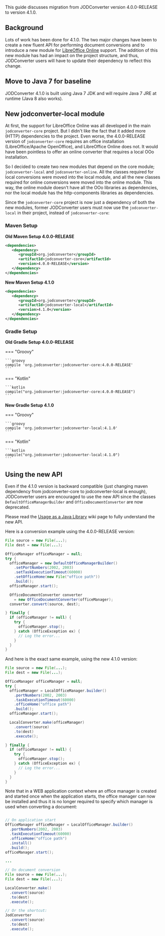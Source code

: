 This guide discusses migration from JODConverter version 4.0.0-RELEASE to version 4.1.0.

## Background

Lots of work has been done for 4.1.0. The two major changes have been to create a new fluent API for performing document
conversions and to introduce a new module
for [LibreOffice Online](https://wiki.documentfoundation.org/Development/LibreOffice_Online) support. The addition of
this new module has had an impact on the project structure, and thus, JODConverter users will have to update their
dependency to reflect this change.

## Move to Java 7 for baseline

JODConverter 4.1.0 is built using Java 7 JDK and will require Java 7 JRE at runtime (Java 8 also works).

## New jodconverter-local module

At first, the support for LibreOffice Online was all developed in the main `jodconverter-core` project. But I didn't
like the fact that it added more (HTTP) dependencies to the project. Even worse, the 4.0.0-RELEASE version of
`jodconverter-core` requires an office installation (LibreOffice/Apache OpenOffice), and LibreOffice Online does not. It
would have been pointless to offer an online converter that requires a local OOo installation.

So I decided to create two new modules that depend on the core module; `jodconverter-local` and `jodconverter-online`.
All the classes required for local conversions were moved into the local module, and all the new classes required for
online conversions were moved into the online module. This way, the online module doesn't have all the OOo libraries as
dependencies, nor the local module has the http-components libraries as dependencies.

Since the `jodconverter-core` project is now just a dependency of both the new modules, former JODConverter users must
now use the `jodconverter-local` in their project, instead of `jodconverter-core`:

### Maven Setup

**Old Maven Setup 4.0.0-RELEASE**

```xml
<dependencies>
   <dependency>
      <groupId>org.jodconverter</groupId>
      <artifactId>jodconverter-core</artifactId>
      <version>4.0.0-RELEASE</version>
   </dependency>
</dependencies>
```

**New Maven Setup 4.1.0**

```xml
<dependencies>
   <dependency>
      <groupId>org.jodconverter</groupId>
      <artifactId>jodconverter-local</artifactId>
      <version>4.1.0</version>
   </dependency>
</dependencies>
```

### Gradle Setup

**Old Gradle Setup 4.0.0-RELEASE**

=== "Groovy"

    ```groovy
    compile 'org.jodconverter:jodconverter-core:4.0.0-RELEASE'
    ```

=== "Kotlin"

    ```kotlin
    compile("org.jodconverter:jodconverter-core:4.0.0-RELEASE")
    ```

**New Gradle Setup 4.1.0**

=== "Groovy"

    ```groovy
    compile 'org.jodconverter:jodconverter-local:4.1.0'
    ```

=== "Kotlin"

    ```kotlin
    compile("org.jodconverter:jodconverter-local:4.1.0")
    ```

## Using the new API

Even if the 4.1.0 version is backward compatible (just changing maven dependency from jodconverter-core to
jodconverter-local is enough), JODConverter users are encouraged to use the new API since the classes
`DefaultOfficeManagerBuilder` and `OfficeDocumentConverter` are now deprecated.

Please read the [Usage as a Java Library](https://github.com/sbraconnier/jodconverter/wiki/Java-Library) wiki page to
fully understand the new API.

Here is a conversion example using the 4.0.0-RELEASE version:

```java
File source = new File(...);
File dest = new File(...);

OfficeManager officeManager = null;
try {
  officeManager = new DefaultOfficeManagerBuilder()
    .setPortNumbers(2002, 2003)
    .setTaskExecutionTimeout(60000)
    .setOfficeHome(new File("office path"))
    .build();
  officeManager.start();

  OfficeDocumentConverter converter
    = new OfficeDocumentConverter(officeManager);
  converter.convert(source, dest);

} finally {
  if (officeManager != null) {
    try {
      officeManager.stop();
    } catch (OfficeException ex) {
      // Log the error...
    }
  }
}
```

And here is the exact same example, using the new 4.1.0 version:

```java
File source = new File(...);
File dest = new File(...);

OfficeManager officeManager = null;
try {
  officeManager = LocalOfficeManager.builder()
    .portNumbers(2002, 2003)
    .taskExecutionTimeout(60000)
    .officeHome("office path")
    .build();
  officeManager.start();

  LocalConverter.make(officeManager)
    .convert(source)
    .to(dest)
    .execute();

} finally {
  if (officeManager != null) {
    try {
      officeManager.stop();
    } catch (OfficeException ex) {
      // Log the error...
    }
  }
}
```

Note that in a WEB application context where an office manager is created and started once when the application starts,
the office manager can now be installed and thus it is no longer required to specify which manager is used when
converting a document:

```java

// On application start
OfficeManager officeManager = LocalOfficeManager.builder()
  .portNumbers(2002, 2003)
  .taskExecutionTimeout(60000)
  .officeHome("office path")
  .install()
  .build();
officeManager.start();

...

// On document conversion
File source = new File(...);
File dest = new File(...);

LocalConverter.make()
  .convert(source)
  .to(dest)
  .execute();

// Or the shortcut:
JodConverter
  .convert(source)
  .to(dest)
  .execute();
```

